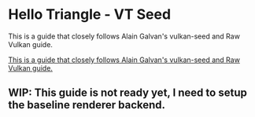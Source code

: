 # Hello Triangle - VT Seed

This is a guide that closely follows Alain Galvan's vulkan-seed and Raw Vulkan guide.

[This is a guide that closely follows Alain Galvan's vulkan-seed and Raw Vulkan guide.](https://alain.xyz/blog/raw-vulkan)

## WIP: This guide is not ready yet, I need to setup the baseline renderer backend.